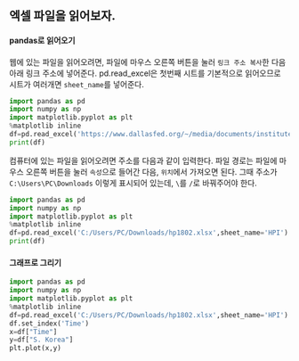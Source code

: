 ## 엑셀 파일을 읽어보자.

#### pandas로 읽어오기
웹에 있는 파일을 읽어오려면, 파일에 마우스 오른쪽 버튼을 눌러 `링크 주소 복사`한 다음 아래 링크 주소에 넣어준다. pd.read_excel은 첫번째 시트를 기본적으로 읽어오므로 시트가 여러개면 `sheet_name`를 넣어준다.

```python
import pandas as pd
import numpy as np
import matplotlib.pyplot as plt
%matplotlib inline
df=pd.read_excel('https://www.dallasfed.org/~/media/documents/institute/houseprice/hp1802.xlsx',sheet_name='HPI')
print(df)
```

컴퓨터에 있는 파일을 읽어오려면 주소를 다음과 같이 입력한다. 파일 경로는 파일에 마우스 오른쪽 버튼을 눌러 `속성`으로 들어간 다음, `위치`에서 가져오면 된다. 그때 주소가 `C:\Users\PC\Downloads` 이렇게 표시되어 있는데, `\`를 `/`로 바꿔주어야 한다.

```python
import pandas as pd
import numpy as np
import matplotlib.pyplot as plt
%matplotlib inline
df=pd.read_excel('C:/Users/PC/Downloads/hp1802.xlsx',sheet_name='HPI')
print(df)
```

#### 그래프로 그리기
```python
import pandas as pd
import numpy as np
import matplotlib.pyplot as plt
%matplotlib inline
df=pd.read_excel('C:/Users/PC/Downloads/hp1802.xlsx',sheet_name='HPI')
df.set_index('Time')
x=df["Time"]
y=df["S. Korea"]
plt.plot(x,y)
```
